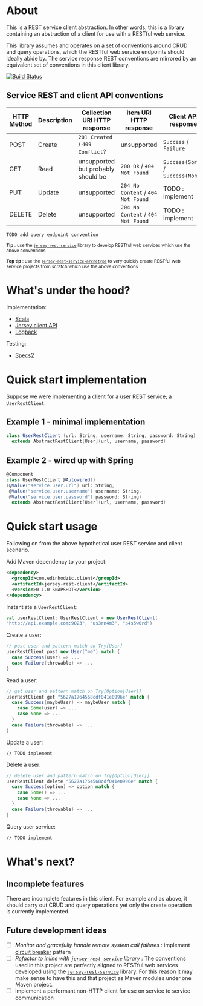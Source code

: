 # About

This is a REST service client abstraction. In other words, this is a library containing an abstraction of a client for use with a RESTful web service.

This library assumes and operates on a set of conventions around CRUD and query operations, which the RESTful web service endpoints should ideally abide by. The service response REST conventions are mirrored by an equivalent set of conventions in this client library.

[![Build Status](https://travis-ci.org/edinhodzic/jersey-rest-client.svg?branch=master)](https://travis-ci.org/edinhodzic/jersey-rest-client)

## Service REST and client API conventions

| HTTP Method | Description | Collection URI HTTP response       | Item URI HTTP response             | Client API response               |
|-------------|-------------|------------------------------------|------------------------------------|-----------------------------------|
| POST        | Create      | `201 Created` / `409 Conflict`?    | unsupported                        | `Success` / `Failure`             |
| GET         | Read        | unsupported but probably should be | `200 Ok` / `404 Not Found`         | `Success(Some)` / `Success(None)` |
| PUT         | Update      | unsupported                        | `204 No Content` / `404 Not Found` | TODO : implement                  |
| DELETE      | Delete      | unsupported                        | `204 No Content` / `404 Not Found` | TODO : implement                  |

    TODO add query endpoint convention

<sup>**Tip** : use the [`jersey-rest-service`](https://github.com/edinhodzic/jersey-rest-service) library to develop RESTful web services which use the above conventions</sup>

<sup>**Top tip** : use the [`jersey-rest-service-archetype`](https://github.com/edinhodzic/jersey-rest-service-archetype) to very quickly create RESTful web service projects from scratch which use the above conventions</sup>

# What's under the hood?

Implementation:

- [Scala](http://www.scala-lang.org/)
- [Jersey client API](https://jersey.java.net/documentation/latest/client.html)
- [Logback](http://logback.qos.ch/)

Testing:

- [Specs2](https://etorreborre.github.io/specs2/)

# Quick start implementation

Suppose we were implementing a client for a user REST service; a `UserRestClient`.

## Example 1 - minimal implementation
```scala
class UserRestClient (url: String, username: String, password: String)
  extends AbstractRestClient[User](url, username, password)
```
## Example 2 - wired up with Spring
```scala
@Component
class UserRestClient @Autowired()
(@Value("service.user.url") url: String,
 @Value("service.user.username") username: String,
 @Value("service.user.password") password: String)
  extends AbstractRestClient[User](url, username, password)
```
# Quick start usage

Following on from the above hypothetical user REST service and client scenario.

Add Maven dependency to your project:
```xml
<dependency>
  <groupId>com.edinhodzic.client</groupId>
  <artifactId>jersey-rest-client</artifactId>
  <version>0.1.0-SNAPSHOT</version>
</dependency>
```
Instantiate a `UserRestClient`:
```scala
val userRestClient: UserRestClient = new UserRestClient(
"http://api.example.com:9023", "us3rn4m3", "p4s5w0rd")
```
Create a user:
```scala
// post user and pattern match on Try[User]
userRestClient post new User("me") match {
  case Success(user) => ...
  case Failure(throwable) => ...
}
```
Read a user:
```scala
// get user and pattern match on Try[Option[User]]
userRestClient get "5627a1764568cdf041e0996e" match {
  case Success(maybeUser) => maybeUser match {
    case Some(user) => ...
    case None => ...
  }
  case Failure(throwable) => ...
}
```
Update a user:

    // TODO implement

Delete a user:
```scala
// delete user and pattern match on Try[Option[User]]
userRestClient delete "5627a1764568cdf041e0996e" match {
  case Success(option) => option match {
    case Some() => ...
    case None => ...
  }
  case Failure(throwable) => ...
}
```
Query user service:

    // TODO implement
    
# What's next?

## Incomplete features

There are incomplete features in this client. For example and as above, it should carry out CRUD and query operations yet only the create operation is currently implemented.

## Future development ideas

- [ ] _Monitor and gracefully handle remote system call failures_ : implement [circuit breaker](http://martinfowler.com/bliki/CircuitBreaker.html) pattern
- [ ] _Refactor to inline with [`jersey-rest-service`](https://github.com/edinhodzic/jersey-rest-service) library_ : The conventions used in this project are perfectly aligned to RESTful web services developed using the [`jersey-rest-service`](https://github.com/edinhodzic/jersey-rest-service) library. For this reason it may make sense to have this and that project as Maven modules under one Maven project.
- [ ] implement a performant non-HTTP client for use on service to service communication